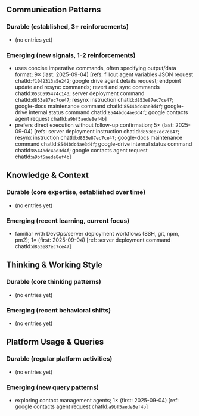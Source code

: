 ## Communication Patterns
### Durable (established, 3+ reinforcements)
- (no entries yet)

### Emerging (new signals, 1-2 reinforcements)
- uses concise imperative commands, often specifying output/data format; 9× (last: 2025-09-04) [refs: fillout agent variables JSON request chatId:`f1042313a5e242`; google drive agent details request; endpoint update and resync commands; revert and sync commands chatId:`053b595474c143`; server deployment command chatId:`d853e87ec7ce47`; resynx instruction chatId:`d853e87ec7ce47`; google-docs maintenance command chatId:`8544bdc4ae3d4f`; google-drive internal status command chatId:`8544bdc4ae3d4f`; google contacts agent request chatId:`a9bf5aede8ef4b`]
- prefers direct execution without follow-up confirmation; 5× (last: 2025-09-04) [refs: server deployment instruction chatId:`d853e87ec7ce47`; resynx instruction chatId:`d853e87ec7ce47`; google-docs maintenance command chatId:`8544bdc4ae3d4f`; google-drive internal status command chatId:`8544bdc4ae3d4f`; google contacts agent request chatId:`a9bf5aede8ef4b`]

## Knowledge & Context
### Durable (core expertise, established over time)
- (no entries yet)

### Emerging (recent learning, current focus)
- familiar with DevOps/server deployment workflows (SSH, git, npm, pm2); 1× (first: 2025-09-04) [ref: server deployment command chatId:`d853e87ec7ce47`]

## Thinking & Working Style
### Durable (core thinking patterns)
- (no entries yet)

### Emerging (recent behavioral shifts)
- (no entries yet)

## Platform Usage & Queries
### Durable (regular platform activities)
- (no entries yet)

### Emerging (new query patterns)
- exploring contact management agents; 1× (first: 2025-09-04) [ref: google contacts agent request chatId:`a9bf5aede8ef4b`]